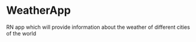 # WeatherApp
 RN app which will provide information about the weather of different cities of the world
